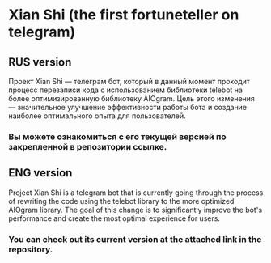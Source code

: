 # Xian Shi (the first fortuneteller on telegram)

## RUS version

Проект Xian Shi — телеграм бот, который в данный момент проходит процесс перезаписи кода с использованием библиотеки telebot на более оптимизированную библиотеку AIOgram. Цель этого изменения — значительное улучшение эффективности работы бота и создание наиболее оптимального опыта для пользователей.

### Вы можете ознакомиться с его текущей версией по закрепленной в репозитории ссылке.

## ENG version

Project Xian Shi is a telegram bot that is currently going through the process of rewriting the code using the telebot library to the more optimized AIOgram library. The goal of this change is to significantly improve the bot's performance and create the most optimal experience for users.

### You can check out its current version at the attached link in the repository.
